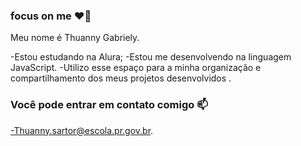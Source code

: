### focus on me ❤️‍🔥

Meu nome é Thuanny Gabriely.

-Estou estudando na Alura;
-Estou me desenvolvendo na linguagem JavaScript.
-Utilizo esse espaço para a minha organização e compartilhamento dos meus projetos desenvolvidos .

### Você pode entrar em contato comigo 📫

-Thuanny.sartor@escola.pr.gov.br.

